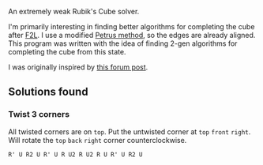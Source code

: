 An extremely weak Rubik's Cube solver.

I'm primarily interesting in finding better algorithms for completing the cube after [F2L](http://www.speedsolving.com/wiki/index.php/First_Two_Layers).  I use a modified [Petrus method](http://lar5.com/cube/), so the edges are already aligned.  This program was written with the idea of finding 2-gen algorithms for completing the cube from this state.

I was originally inspired by [this forum post](http://www.speedsolving.com/forum/showthread.php?16047-OCELL-CPLL-a-2-gen-friendly-alternative-to-COLL-EPLL).

## Solutions found

### Twist 3 corners

All twisted corners are on `top`.  Put the untwisted corner at `top` `front` `right`.  Will rotate the `top` `back` `right` corner counterclockwise.

    R' U R2 U R' U R U2 R U2 R U R' U R2 U
